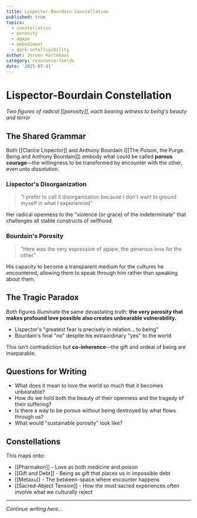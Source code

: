 ```yaml
---
title: Lispector-Bourdain Constellation
published: true
topics:
  - constellation
  - porosity
  - agape
  - embodiment
  - dark-intelligibility
author: Jeroen Kortekaas
category: resonance-fields
date: '2025-07-31'
---
```


# Lispector-Bourdain Constellation

*Two figures of radical [[porosity]], each bearing witness to being's beauty and terror*

## The Shared Grammar

Both [[Clarice Lispector]] and Anthony Bourdain ([[The Poison, the Purge. Being and Anthony Bourdain]]) embody what could be called **porous courage**—the willingness to be transformed by encounter with the other, even unto dissolution.

### Lispector's Disorganization
> "I prefer to call it disorganization because I don't want to ground myself in what I experienced"

Her radical openness to the "violence (or grace) of the indeterminate" that challenges all stable constructs of selfhood.

### Bourdain's Porosity  
> "Here was the very expression of agape, the generous love for the other"

His capacity to become a transparent medium for the cultures he encountered, allowing them to speak through him rather than speaking about them.

## The Tragic Paradox

Both figures illuminate the same devastating truth: **the very porosity that makes profound love possible also creates unbearable vulnerability.**

- Lispector's "greatest fear is precisely in relation... to being"  
- Bourdain's final "no" despite his extraordinary "yes" to the world

This isn't contradiction but **co-inherence**—the gift and ordeal of being are inseparable.

## Questions for Writing

- What does it mean to love the world so much that it becomes unbearable?
- How do we hold both the beauty of their openness and the tragedy of their suffering?
- Is there a way to be porous without being destroyed by what flows through us?
- What would "sustainable porosity" look like?

## Constellations 

This maps onto:
- [[Pharmakon]] - Love as both medicine and poison
- [[Gift and Debt]] - Being as gift that places us in impossible debt  
- [[Metaxu]] - The between-space where encounter happens
- [[Sacred-Abject Tension]] - How the most sacred experiences often involve what we culturally reject

---

*Continue writing here...*
